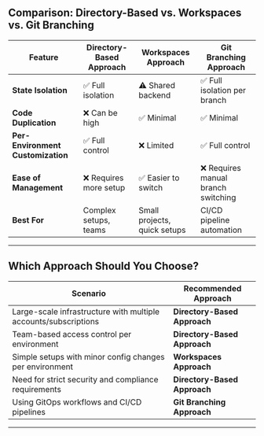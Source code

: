 ## **Comparison: Directory-Based vs. Workspaces vs. Git Branching**

| Feature                      | Directory-Based Approach  | Workspaces Approach       | Git Branching Approach |
|-----------------------------|-------------------------|--------------------------|------------------------|
| **State Isolation**          | ✅ Full isolation       | ⚠️ Shared backend        | ✅ Full isolation per branch |
| **Code Duplication**         | ❌ Can be high          | ✅ Minimal                | ✅ Minimal |
| **Per-Environment Customization** | ✅ Full control      | ❌ Limited               | ✅ Full control |
| **Ease of Management**       | ❌ Requires more setup  | ✅ Easier to switch       | ❌ Requires manual branch switching |
| **Best For**                 | Complex setups, teams  | Small projects, quick setups | CI/CD pipeline automation |

---

## **Which Approach Should You Choose?**
| Scenario | Recommended Approach |
|----------|----------------------|
| Large-scale infrastructure with multiple accounts/subscriptions | **Directory-Based Approach** |
| Team-based access control per environment | **Directory-Based Approach** |
| Simple setups with minor config changes per environment | **Workspaces Approach** |
| Need for strict security and compliance requirements | **Directory-Based Approach** |
| Using GitOps workflows and CI/CD pipelines | **Git Branching Approach** |

---
